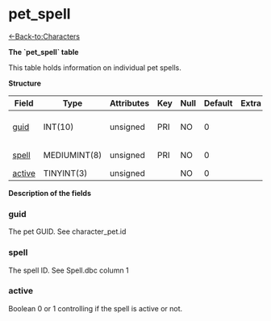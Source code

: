 # pet\_spell

[<-Back-to:Characters](database-characters.md)

**The \`pet\_spell\` table**

This table holds information on individual pet spells.

**Structure**

| Field       | Type         | Attributes | Key | Null | Default | Extra | Comment                  |
|-------------|--------------|------------|-----|------|---------|-------|--------------------------|
| [guid][1]   | INT(10)      | unsigned   | PRI | NO   | 0       |       | Global Unique Identifier |
| [spell][2]  | MEDIUMINT(8) | unsigned   | PRI | NO   | 0       |       | Spell Identifier         |
| [active][3] | TINYINT(3)   | unsigned   |     | NO   | 0       |       |                          |

[1]: #guid
[2]: #spell
[3]: #active

**Description of the fields**

### guid

The pet GUID. See character\_pet.id

### spell

The spell ID. See Spell.dbc column 1

### active

Boolean 0 or 1 controlling if the spell is active or not.
